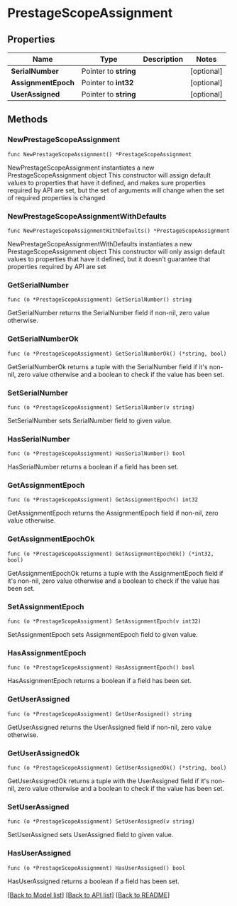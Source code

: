 # PrestageScopeAssignment

## Properties

Name | Type | Description | Notes
------------ | ------------- | ------------- | -------------
**SerialNumber** | Pointer to **string** |  | [optional] 
**AssignmentEpoch** | Pointer to **int32** |  | [optional] 
**UserAssigned** | Pointer to **string** |  | [optional] 

## Methods

### NewPrestageScopeAssignment

`func NewPrestageScopeAssignment() *PrestageScopeAssignment`

NewPrestageScopeAssignment instantiates a new PrestageScopeAssignment object
This constructor will assign default values to properties that have it defined,
and makes sure properties required by API are set, but the set of arguments
will change when the set of required properties is changed

### NewPrestageScopeAssignmentWithDefaults

`func NewPrestageScopeAssignmentWithDefaults() *PrestageScopeAssignment`

NewPrestageScopeAssignmentWithDefaults instantiates a new PrestageScopeAssignment object
This constructor will only assign default values to properties that have it defined,
but it doesn't guarantee that properties required by API are set

### GetSerialNumber

`func (o *PrestageScopeAssignment) GetSerialNumber() string`

GetSerialNumber returns the SerialNumber field if non-nil, zero value otherwise.

### GetSerialNumberOk

`func (o *PrestageScopeAssignment) GetSerialNumberOk() (*string, bool)`

GetSerialNumberOk returns a tuple with the SerialNumber field if it's non-nil, zero value otherwise
and a boolean to check if the value has been set.

### SetSerialNumber

`func (o *PrestageScopeAssignment) SetSerialNumber(v string)`

SetSerialNumber sets SerialNumber field to given value.

### HasSerialNumber

`func (o *PrestageScopeAssignment) HasSerialNumber() bool`

HasSerialNumber returns a boolean if a field has been set.

### GetAssignmentEpoch

`func (o *PrestageScopeAssignment) GetAssignmentEpoch() int32`

GetAssignmentEpoch returns the AssignmentEpoch field if non-nil, zero value otherwise.

### GetAssignmentEpochOk

`func (o *PrestageScopeAssignment) GetAssignmentEpochOk() (*int32, bool)`

GetAssignmentEpochOk returns a tuple with the AssignmentEpoch field if it's non-nil, zero value otherwise
and a boolean to check if the value has been set.

### SetAssignmentEpoch

`func (o *PrestageScopeAssignment) SetAssignmentEpoch(v int32)`

SetAssignmentEpoch sets AssignmentEpoch field to given value.

### HasAssignmentEpoch

`func (o *PrestageScopeAssignment) HasAssignmentEpoch() bool`

HasAssignmentEpoch returns a boolean if a field has been set.

### GetUserAssigned

`func (o *PrestageScopeAssignment) GetUserAssigned() string`

GetUserAssigned returns the UserAssigned field if non-nil, zero value otherwise.

### GetUserAssignedOk

`func (o *PrestageScopeAssignment) GetUserAssignedOk() (*string, bool)`

GetUserAssignedOk returns a tuple with the UserAssigned field if it's non-nil, zero value otherwise
and a boolean to check if the value has been set.

### SetUserAssigned

`func (o *PrestageScopeAssignment) SetUserAssigned(v string)`

SetUserAssigned sets UserAssigned field to given value.

### HasUserAssigned

`func (o *PrestageScopeAssignment) HasUserAssigned() bool`

HasUserAssigned returns a boolean if a field has been set.


[[Back to Model list]](../README.md#documentation-for-models) [[Back to API list]](../README.md#documentation-for-api-endpoints) [[Back to README]](../README.md)


